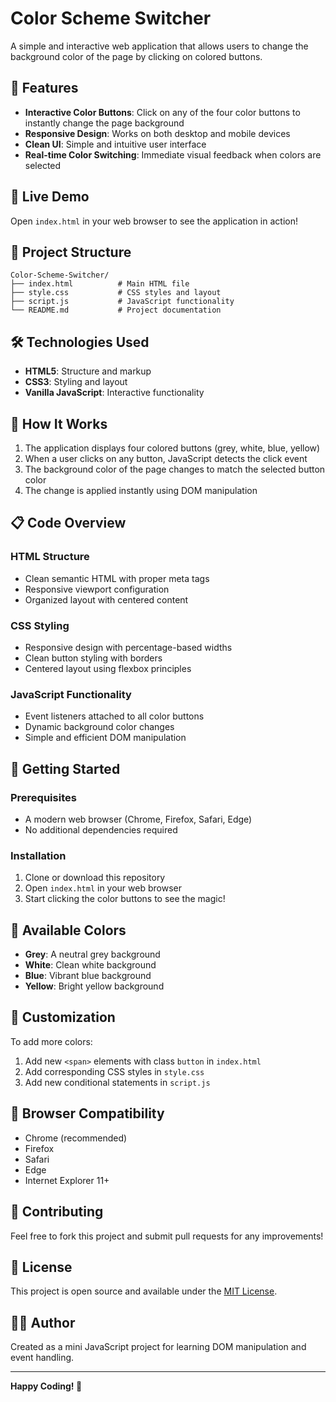 # Color Scheme Switcher

A simple and interactive web application that allows users to change the background color of the page by clicking on colored buttons.

## 🎨 Features

- **Interactive Color Buttons**: Click on any of the four color buttons to instantly change the page background
- **Responsive Design**: Works on both desktop and mobile devices
- **Clean UI**: Simple and intuitive user interface
- **Real-time Color Switching**: Immediate visual feedback when colors are selected

## 🚀 Live Demo

Open `index.html` in your web browser to see the application in action!

## 📁 Project Structure

```
Color-Scheme-Switcher/
├── index.html          # Main HTML file
├── style.css           # CSS styles and layout
├── script.js           # JavaScript functionality
└── README.md           # Project documentation
```

## 🛠️ Technologies Used

- **HTML5**: Structure and markup
- **CSS3**: Styling and layout
- **Vanilla JavaScript**: Interactive functionality

## 🎯 How It Works

1. The application displays four colored buttons (grey, white, blue, yellow)
2. When a user clicks on any button, JavaScript detects the click event
3. The background color of the page changes to match the selected button color
4. The change is applied instantly using DOM manipulation

## 📋 Code Overview

### HTML Structure
- Clean semantic HTML with proper meta tags
- Responsive viewport configuration
- Organized layout with centered content

### CSS Styling
- Responsive design with percentage-based widths
- Clean button styling with borders
- Centered layout using flexbox principles

### JavaScript Functionality
- Event listeners attached to all color buttons
- Dynamic background color changes
- Simple and efficient DOM manipulation

## 🚀 Getting Started

### Prerequisites
- A modern web browser (Chrome, Firefox, Safari, Edge)
- No additional dependencies required

### Installation
1. Clone or download this repository
2. Open `index.html` in your web browser
3. Start clicking the color buttons to see the magic!

## 🎨 Available Colors

- **Grey**: A neutral grey background
- **White**: Clean white background
- **Blue**: Vibrant blue background
- **Yellow**: Bright yellow background

## 🔧 Customization

To add more colors:
1. Add new `<span>` elements with class `button` in `index.html`
2. Add corresponding CSS styles in `style.css`
3. Add new conditional statements in `script.js`

## 📱 Browser Compatibility

- Chrome (recommended)
- Firefox
- Safari
- Edge
- Internet Explorer 11+

## 🤝 Contributing

Feel free to fork this project and submit pull requests for any improvements!

## 📄 License

This project is open source and available under the [MIT License](LICENSE).

## 👨‍💻 Author

Created as a mini JavaScript project for learning DOM manipulation and event handling.

---

**Happy Coding! 🎉** 